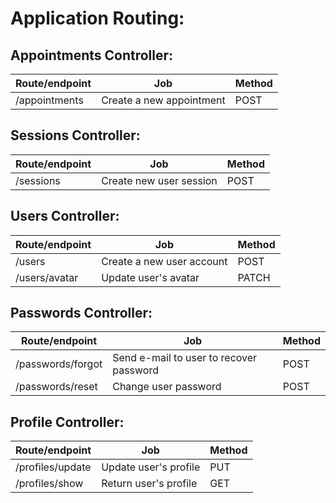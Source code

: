 # Application Routing:

## Appointments Controller:

| Route/endpoint | Job                      | Method |
| -------------- | ------------------------ | ------ |
| /appointments  | Create a new appointment | POST   |

## Sessions Controller:

| Route/endpoint | Job                     | Method |
| -------------- | ----------------------- | ------ |
| /sessions      | Create new user session | POST   |

## Users Controller:

| Route/endpoint | Job                       | Method |
| -------------- | ------------------------- | ------ |
| /users         | Create a new user account | POST   |
| /users/avatar  | Update user's avatar      | PATCH  |

## Passwords Controller:

| Route/endpoint    | Job                                     | Method |
| ----------------- | --------------------------------------- | ------ |
| /passwords/forgot | Send e-mail to user to recover password | POST   |
| /passwords/reset  | Change user password                    | POST   |

## Profile Controller:

| Route/endpoint   | Job                   | Method |
| ---------------- | --------------------- | ------ |
| /profiles/update | Update user's profile | PUT    |
| /profiles/show   | Return user's profile | GET    |
